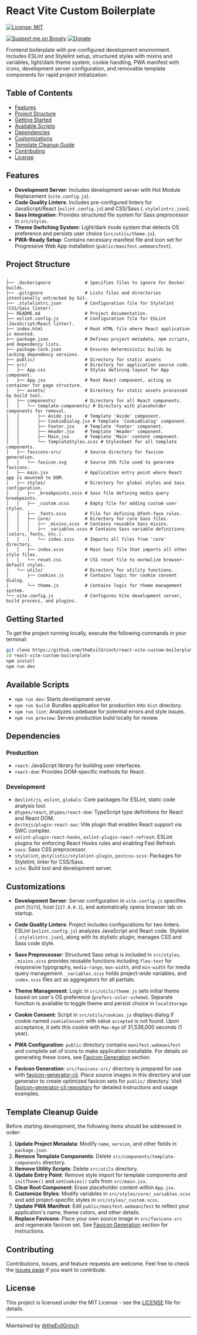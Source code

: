 # React Vite Custom Boilerplate

[![License: MIT](https://img.shields.io/badge/License-MIT-blue.svg?style=for-the-badge)](LICENSE)

[![Support me on Boosty](https://img.shields.io/badge/Boosty-Support%20me-%23f15f2c?style=for-the-badge)](https://boosty.to/theEvilGrinch/donate)
[![Donate](https://img.shields.io/badge/Donate-%23702ff4?style=for-the-badge)](https://yoomity.ru/to/410016288289737)

Frontend boilerplate with pre-configured development environment. Includes ESLint and Stylelint setup, structured styles with mixins and variables, light/dark theme system, cookie handling, PWA manifest with icons, development server configuration, and removable template components for rapid project initialization.

## Table of Contents

- [Features](#features)
- [Project Structure](#project-structure)
- [Getting Started](#getting-started)
- [Available Scripts](#available-scripts)
- [Dependencies](#dependencies)
- [Customizations](#customizations)
- [Template Cleanup Guide](#template-cleanup-guide)
- [Contributing](#contributing)
- [License](#license)

## Features

- **Development Server**: Includes development server with Hot Module Replacement (`vite.config.js`).
- **Code Quality Linters**: Includes pre-configured linters for JavaScript/React (`eslint.config.js`) and CSS/Sass (`.stylelintrc.json`).
- **Sass Integration**: Provides structured file system for Sass preprocessor in `src/styles`.
- **Theme Switching System**: Light/dark mode system that detects OS preference and persists user choice (`src/utils/theme.js`).
- **PWA-Ready Setup**: Contains necessary manifest file and icon set for Progressive Web App installation (`public/manifest.webmanifest`).

## Project Structure

```
.
├── .dockerignore             # Specifies files to ignore for Docker builds.
├── .gitignore                # Lists files and directories intentionally untracked by Git.
├── .stylelintrc.json         # Configuration file for Stylelint (CSS/Sass linter).
├── README.md                 # Project documentation.
├── eslint.config.js          # Configuration file for ESLint (JavaScript/React linter).
├── index.html                # Root HTML file where React application is mounted.
├── package.json              # Defines project metadata, npm scripts, and dependency lists.
├── package-lock.json         # Ensures deterministic builds by locking dependency versions.
├── public/                   # Directory for static assets
├── src/                      # Directory for application source code.
│   ├── App.css               # Styles defining layout for App component.
│   ├── App.jsx               # Root React component, acting as container for page structure.
│   ├── assets/               # Directory for static assets processed by build tool.
│   ├── components/           # Directory for all React components.
│   │   └── template-components/ # Directory with placeholder components for removal.
│   │       ├── Aside.jsx     # Template 'Aside' component.
│   │       ├── CookieDialog.jsx # Template 'CookieDialog' component.
│   │       ├── Footer.jsx    # Template 'Footer' component.
│   │       ├── Header.jsx    # Template 'Header' component.
│   │       ├── Main.jsx      # Template 'Main' content component.
│   │       └── TemplateStyles.scss # Stylesheet for all template components.
│   ├── favicons-src/         # Source directory for favicon generation.
│   │   └── favicon.svg       # Source SVG file used to generate favicons.
│   ├── main.jsx              # Application entry point where React app is mounted to DOM.
│   ├── styles/               # Directory for global styles and Sass configuration.
│   │   ├── _breakpoints.scss # Sass file defining media query breakpoints.
│   │   ├── _custom.scss      # Empty file for adding custom user styles.
│   │   ├── _fonts.scss       # File for defining @font-face rules.
│   │   ├── core/             # Directory for core Sass files.
│   │   │   ├── _mixins.scss  # Contains reusable Sass mixins.
│   │   │   ├── _variables.scss # Contains Sass variable definitions (colors, fonts, etc.).
│   │   │   └── index.scss    # Imports all files from 'core' directory.
│   │   ├── index.scss        # Main Sass file that imports all other style files.
│   │   └── reset.css         # CSS reset file to normalize browser-default styles.
│   └── utils/                # Directory for utility functions.
│       ├── cookies.js        # Contains logic for cookie consent dialog.
│       └── theme.js          # Contains logic for theme management system.
└── vite.config.js            # Configures Vite development server, build process, and plugins.
```

## Getting Started

To get the project running locally, execute the following commands in your terminal:

```bash
git clone https://github.com/theEvilGrinch/react-vite-custom-boilerplate.git
cd react-vite-custom-boilerplate
npm install
npm run dev
```

## Available Scripts

-   `npm run dev`: Starts development server.
-   `npm run build`: Bundles application for production into `dist` directory.
-   `npm run lint`: Analyzes codebase for potential errors and style issues.
-   `npm run preview`: Serves production build locally for review.

## Dependencies

### Production
-   `react`: JavaScript library for building user interfaces.
-   `react-dom`: Provides DOM-specific methods for React.

### Development
-   `@eslint/js`, `eslint`, `globals`: Core packages for ESLint, static code analysis tool.
-   `@types/react`, `@types/react-dom`: TypeScript type definitions for React and React DOM.
-   `@vitejs/plugin-react-swc`: Vite plugin that enables React support via SWC compiler.
-   `eslint-plugin-react-hooks`, `eslint-plugin-react-refresh`: ESLint plugins for enforcing React Hooks rules and enabling Fast Refresh.
-   `sass`: Sass CSS preprocessor.
-   `stylelint`, `@stylistic/stylelint-plugin`, `postcss-scss`: Packages for Stylelint, linter for CSS/Sass.
-   `vite`: Build tool and development server.

## Customizations

-   **Development Server**: Server configuration in `vite.config.js` specifies port (`5173`), host (`127.0.0.1`), and automatically opens browser tab on startup.

-   **Code Quality Linters**: Project includes configurations for two linters. ESLint (`eslint.config.js`) analyzes JavaScript and React code. Stylelint (`.stylelintrc.json`), along with its stylistic plugin, manages CSS and Sass code style.

-   **Sass Preprocessor**: Structured Sass setup is included in `src/styles`. `_mixins.scss` provides reusable functions including `flex-text` for responsive typography, `media-range`, `max-width`, and `min-width` for media query management. `_variables.scss` holds project-wide variables, and `index.scss` files act as aggregators for all partials.

-   **Theme Management**: Logic in `src/utils/theme.js` sets initial theme based on user's OS preference (`prefers-color-scheme`). Separate function is available to toggle theme and persist choice in `localStorage`.

-   **Cookie Consent**: Script in `src/utils/cookies.js` displays dialog if cookie named `cookieConsent` with value `accepted` is not found. Upon acceptance, it sets this cookie with `Max-Age` of 31,536,000 seconds (1 year).

-   **PWA Configuration**: `public` directory contains `manifest.webmanifest` and complete set of icons to make application installable. For details on generating these icons, see [Favicon Generation](#favicon-generation) section.

-   **Favicon Generation**: `src/favicons-src/` directory is prepared for use with [favicon-generator-cli](https://github.com/theEvilGrinch/favicon-generator-cli). Place source images in this directory and use generator to create optimized favicon sets for `public/` directory. Visit [favicon-generator-cli repository](https://github.com/theEvilGrinch/favicon-generator-cli) for detailed instructions and usage examples.

## Template Cleanup Guide

Before starting development, the following items should be addressed in order:

1.  **Update Project Metadata**: Modify `name`, `version`, and other fields in `package.json`.
2.  **Remove Template Components**: Delete `src/components/template-components` directory.
3.  **Remove Utility Scripts**: Delete `src/utils` directory.
4.  **Update Entry Point**: Remove style import for template components and `initTheme()` and `setCookies()` calls from `src/main.jsx`.
5.  **Clear Root Component**: Erase placeholder content within `App.jsx`.
6.  **Customize Styles**: Modify variables in `src/styles/core/_variables.scss` and add project-specific styles in `src/styles/_custom.scss`.
7.  **Update PWA Manifest**: Edit `public/manifest.webmanifest` to reflect your application's name, theme colors, and other details.
8.  **Replace Favicons**: Place your own source image in `src/favicons-src` and regenerate favicon set. See [Favicon Generation](#favicon-generation) section for instructions.

## Contributing

Contributions, issues, and feature requests are welcome. Feel free to check the [issues page](https://github.com/theEvilGrinch/react-vite-custom-boilerplate/issues) if you want to contribute.

## License

This project is licensed under the MIT License - see the [LICENSE](LICENSE) file for details.

---

Maintained by [@theEvilGrinch](https://github.com/theEvilGrinch)
